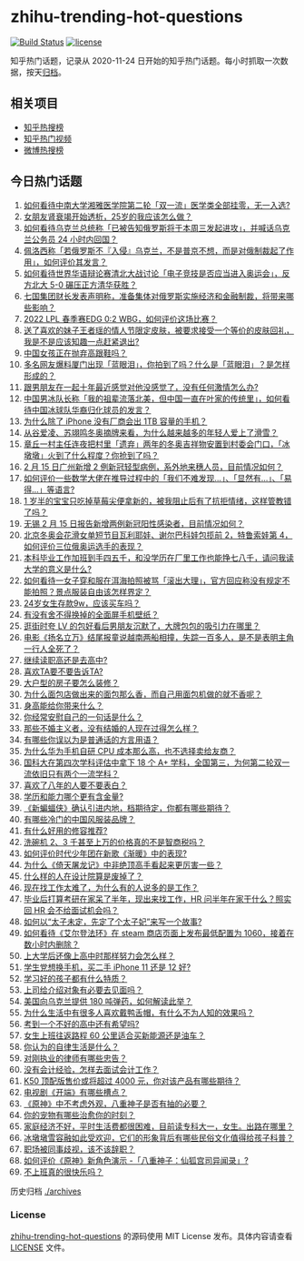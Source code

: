 # zhihu-trending-hot-questions

[![Build Status](https://github.com/justjavac/zhihu-trending-hot-questions/workflows/ci/badge.svg?branch=master)](https://github.com/justjavac/zhihu-trending-hot-questions/actions)
[![license](https://img.shields.io/github/license/justjavac/zhihu-trending-hot-questions)](https://github.com/justjavac/zhihu-trending-hot-questions/blob/master/LICENSE)

知乎热门话题，记录从 2020-11-24 日开始的知乎热门话题。每小时抓取一次数据，按天[归档](./archives)。

## 相关项目

- [知乎热搜榜](https://github.com/justjavac/zhihu-trending-top-search)
- [知乎热门视频](https://github.com/justjavac/zhihu-trending-hot-video)
- [微博热搜榜](https://github.com/justjavac/weibo-trending-hot-search)

## 今日热门话题

<!-- BEGIN -->
<!-- 最后更新时间 Wed Feb 16 2022 01:06:45 GMT+0800 (China Standard Time) -->

1. [如何看待中南大学湘雅医学院第二轮「双一流」医学类全部挂零，无一入选?](https://www.zhihu.com/question/516493670)
1. [女朋友肾衰竭开始透析，25岁的我应该怎么做？](https://www.zhihu.com/question/338191515)
1. [如何看待乌克兰总统称「已被告知俄罗斯将于本周三发起进攻」，并喊话乌克兰公务员 24 小时内回国？](https://www.zhihu.com/question/516678038)
1. [佩洛西称「若俄罗斯不『入侵』乌克兰，不是普京不想，而是对俄制裁起了作用」，如何评价其发言？](https://www.zhihu.com/question/516729243)
1. [如何看待世界华语辩论赛清北大战讨论「电子竞技是否应当进入奥运会」，反方北大 5-0 碾压正方清华获胜？](https://www.zhihu.com/question/516376369)
1. [七国集团财长发表声明称，准备集体对俄罗斯实施经济和金融制裁，将带来哪些影响？](https://www.zhihu.com/question/516570258)
1. [2022 LPL 春季赛EDG 0:2 WBG，如何评价这场比赛？](https://www.zhihu.com/question/516743003)
1. [送了喜欢的妹子王者瑶的情人节限定皮肤，被要求接受一个等价的皮肤回礼，我是不是应该知趣一点赶紧退出?](https://www.zhihu.com/question/516088231)
1. [中国女孩正在抛弃高跟鞋吗？](https://www.zhihu.com/question/514462142)
1. [多名网友爆料厦门出现「蓝眼泪」，你拍到了吗？什么是「蓝眼泪」？是怎样形成的？](https://www.zhihu.com/question/516292719)
1. [跟男朋友在一起十年最近感觉对他没感觉了，没有任何激情怎么办?](https://www.zhihu.com/question/501175232)
1. [中国男冰队长称「我的祖辈流落北美，但中国一直在叶家的传统里」，如何看待中国冰球队华裔归化球员的发言？](https://www.zhihu.com/question/516448383)
1. [为什么除了 iPhone 没有厂商会出 1TB 容量的手机？](https://www.zhihu.com/question/515211375)
1. [从谷爱凌、苏翊鸣冬奥摘牌来看，为什么越来越多的年轻人爱上了滑雪？](https://www.zhihu.com/question/515938283)
1. [章丘一村主任连夜把村里「遗弃」两年的冬奥吉祥物安置到村委会门口，「冰墩墩」火到了什么程度？你抢到了吗？](https://www.zhihu.com/question/515797710)
1. [2 月 15 日广州新增 2 例新冠轻型病例，系外地来穗人员，目前情况如何？](https://www.zhihu.com/question/516716458)
1. [如何评价一些数学大佬在推导过程中的「我们不难发现…」、「显然有…」、「易得…」等语言?](https://www.zhihu.com/question/515613517)
1. [1 岁半的宝宝只吃掉草莓尖便拿新的，被我阻止后有了抗拒情绪，这样管教错了吗？](https://www.zhihu.com/question/516501802)
1. [无锡 2 月 15 日报告新增两例新冠阳性感染者，目前情况如何？](https://www.zhihu.com/question/516726791)
1. [北京冬奥会花滑女单短节目瓦利耶娃、谢尔巴科娃包揽前 2，特鲁索娃第 4，如何评价三位俄奥运选手的表现？](https://www.zhihu.com/question/516775441)
1. [本科毕业工作加班到手四五千，和没学历在厂里工作也能挣七八千，请问我读大学的意义是什么?](https://www.zhihu.com/question/516597342)
1. [如何看待一女子穿和服在洱海拍照被骂「滚出大理」，官方回应称没有规定不能拍照？景点服装自由该怎样界定？](https://www.zhihu.com/question/516711503)
1. [24岁女生存款9w，应该买车吗？](https://www.zhihu.com/question/513973657)
1. [有没有舍不得换掉的全面屏手机壁纸？](https://www.zhihu.com/question/420662927)
1. [逛街时夸 LV 的包好看后男朋友沉默了，大牌包包的吸引力在哪里？](https://www.zhihu.com/question/515251019)
1. [电影《扬名立万》结尾报童说越南两船相撞，失踪一百多人，是不是表明主角一行人全死了？](https://www.zhihu.com/question/498244439)
1. [继续读职高还是去高中?](https://www.zhihu.com/question/514931406)
1. [喜欢TA要不要告诉TA?](https://www.zhihu.com/question/515607220)
1. [大户型的房子要怎么装修？](https://www.zhihu.com/question/62308633)
1. [为什么面包店做出来的面包那么香，而自己用面包机做的就不香呢？](https://www.zhihu.com/question/327101349)
1. [身高能给你带来什么？](https://www.zhihu.com/question/515015076)
1. [你经常安慰自己的一句话是什么？](https://www.zhihu.com/question/513722427)
1. [那些不婚主义者，没有结婚的人现在过得怎么样？](https://www.zhihu.com/question/516744110)
1. [有哪些你误以为是普通话的方言用语？](https://www.zhihu.com/question/263505147)
1. [为什么华为手机自研 CPU 成本那么高，也不选择卖给友商？](https://www.zhihu.com/question/503082435)
1. [国科大在第四次学科评估中拿下 18 个 A+ 学科，全国第三，为何第二轮双一流依旧只有两个一流学科？](https://www.zhihu.com/question/516483769)
1. [喜欢了八年的人要不要表白？](https://www.zhihu.com/question/516392678)
1. [学历和能力哪个更有含金量?](https://www.zhihu.com/question/516609450)
1. [《新蝙蝠侠》确认引进内地，档期待定，你都有哪些期待？](https://www.zhihu.com/question/516531309)
1. [有哪些冷门的中国风服装品牌？](https://www.zhihu.com/question/27032053)
1. [有什么好用的修容推荐?](https://www.zhihu.com/question/368331519)
1. [洗碗机 2、3 千甚至上万的价格真的不是智商税吗？](https://www.zhihu.com/question/514568105)
1. [如何评价时代少年团在新歌《渐暖》中的表现?](https://www.zhihu.com/question/516408355)
1. [为什么《倚天屠龙记》中非绝顶高手看起来更厉害一些？](https://www.zhihu.com/question/516138551)
1. [什么样的人在设计院算是废掉了？](https://www.zhihu.com/question/509829189)
1. [现在找工作太难了，为什么有的人说多的是工作？](https://www.zhihu.com/question/511126603)
1. [毕业后打算考研在家呆了半年，现出来找工作，HR 问半年在家干什么？照实回 HR 会不给面试机会吗？](https://www.zhihu.com/question/509169478)
1. [如何以“太子未定，先定了个太子妃”来写一个故事?](https://www.zhihu.com/question/422832708)
1. [如何看待《艾尔登法环》在 steam 商店页面上发布最低配置为 1060，接着在数小时内删除？](https://www.zhihu.com/question/516136214)
1. [上大学后还像上高中时那样努力会怎么样？](https://www.zhihu.com/question/516588003)
1. [学生党想换手机，买二手 iPhone 11 还是 12 好?](https://www.zhihu.com/question/515471681)
1. [学习好的孩子都有什么特质？](https://www.zhihu.com/question/313298276)
1. [上司给介绍对象有必要去见面吗？](https://www.zhihu.com/question/515616221)
1. [美国向乌克兰提供 180 吨弹药，如何解读此举？](https://www.zhihu.com/question/516449484)
1. [为什么生活中有很多人喜欢戴鸭舌帽，有什么不为人知的效果吗？](https://www.zhihu.com/question/515667378)
1. [考到一个不好的高中还有希望吗?](https://www.zhihu.com/question/516487072)
1. [女生上班往返路程 60 公里适合买新能源还是油车？](https://www.zhihu.com/question/516589713)
1. [你认为的自律生活是什么？](https://www.zhihu.com/question/516255249)
1. [对刚执业的律师有哪些忠告？](https://www.zhihu.com/question/511244903)
1. [没有会计经验，怎样去面试会计工作？](https://www.zhihu.com/question/20473577)
1. [K50 顶配版售价或将超过 4000 元，你对该产品有哪些期待？](https://www.zhihu.com/question/509516973)
1. [电视剧《开端》有哪些槽点？](https://www.zhihu.com/question/510965436)
1. [《原神》中不考虑外观，八重神子是否有抽的必要？](https://www.zhihu.com/question/516106340)
1. [你的宠物有哪些治愈你的时刻？](https://www.zhihu.com/question/513177855)
1. [家庭经济不好，平时生活费都很困难，目前读专科大一，女生。出路在哪里？](https://www.zhihu.com/question/516697708)
1. [冰墩墩雪容融如此受欢迎，它们的形象背后有哪些民俗文化值得给孩子科普？](https://www.zhihu.com/question/515140197)
1. [职场被同事歧视，该不该辞职？](https://www.zhihu.com/question/513300649)
1. [如何评价《原神》新角色演示 -「八重神子：仙狐宫司异闻录」?](https://www.zhihu.com/question/516685216)
1. [不上班真的很快乐吗？](https://www.zhihu.com/question/511176634)

<!-- END -->

历史归档 [./archives](./archives)

### License

[zhihu-trending-hot-questions](https://github.com/justjavac/zhihu-trending-hot-questions)
的源码使用 MIT License 发布。具体内容请查看 [LICENSE](./LICENSE) 文件。

